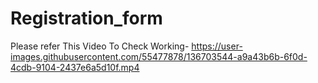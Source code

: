 # Registration_form


Please refer This Video To Check Working-
https://user-images.githubusercontent.com/55477878/136703544-a9a43b6b-6f0d-4cdb-9104-2437e6a5d10f.mp4

